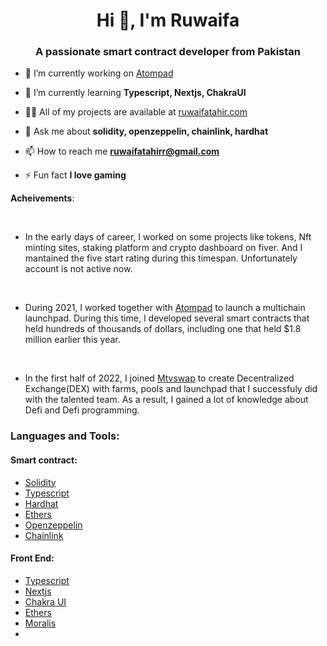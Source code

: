 <h1 align="center">Hi 👋, I'm Ruwaifa</h1>
<h3 align="center">A passionate smart contract developer from Pakistan</h3>

- 🔭 I’m currently working on [Atompad](https://www.atompad.io/)

- 🌱 I’m currently learning **Typescript, Nextjs, ChakraUI**

- 👨‍💻 All of my projects are available at [ruwaifatahir.com](ruwaifatahir.com)

- 💬 Ask me about **solidity, openzeppelin, chainlink, hardhat**

- 📫 How to reach me **ruwaifatahirr@gmail.com**

- ⚡ Fun fact **I love gaming**

<p align="left">

  **Acheivements**: 
  
  <br>
 
  - In the early days of career, I worked on some projects like tokens, Nft minting sites, staking platform and crypto dashboard on fiver. And I mantained the five start rating during this timespan. Unfortunately account is not active now.
  
  <br>
  
  - During 2021, I worked together with [Atompad](https://www.atompad.io/) to launch a multichain launchpad. During this time, I developed several smart contracts that held hundreds of thousands of dollars, including one that held $1.8 million earlier this year.
  
  <br>
  
  - In the first half of 2022, I joined [Mtvswap](https://www.mtvswap.finance/pools) to create Decentralized Exchange(DEX) with farms, pools and launchpad that I successfuly did with the talented team. As a result, I gained a lot of knowledge about Defi and Defi programming. 
</p>



<h3 align="left">Languages and Tools:</h3>

<h4 align="left">Smart contract:</h4>

- [Solidity](https://docs.soliditylang.org/en/v0.8.17/)
- [Typescript](https://www.typescriptlang.org/docs/)
- [Hardhat](https://hardhat.org/)
- [Ethers](https://docs.ethers.io/v5/)
- [Openzeppelin](https://www.openzeppelin.com/)
- [Chainlink](https://chain.link/)

<h4 align="left">Front End:</h4>

- [Typescript](https://www.typescriptlang.org/docs/)
- [Nextjs](https://nextjs.org/)
- [Chakra UI](https://chakra-ui.com/)
- [Ethers](https://docs.ethers.io/v5/)
- [Moralis](https://moralis.io/)
- 
